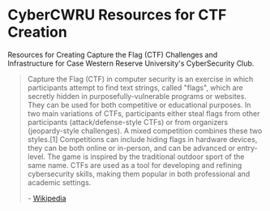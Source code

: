 # CyberCWRU Resources for CTF Creation
Resources for Creating Capture the Flag (CTF) Challenges and Infrastructure for Case Western Reserve University's CyberSecurity Club.

> Capture the Flag (CTF) in computer security is an exercise in which participants attempt to find text strings, called "flags", which are secretly hidden in purposefully-vulnerable programs or websites. They can be used for both competitive or educational purposes. In two main variations of CTFs, participants either steal flags from other participants (attack/defense-style CTFs) or from organizers (jeopardy-style challenges). A mixed competition combines these two styles.[1] Competitions can include hiding flags in hardware devices, they can be both online or in-person, and can be advanced or entry-level. The game is inspired by the traditional outdoor sport of the same name. CTFs are used as a tool for developing and refining cybersecurity skills, making them popular in both professional and academic settings.
>
> \- [Wikipedia](https://en.wikipedia.org/wiki/Capture_the_flag_(cybersecurity))


